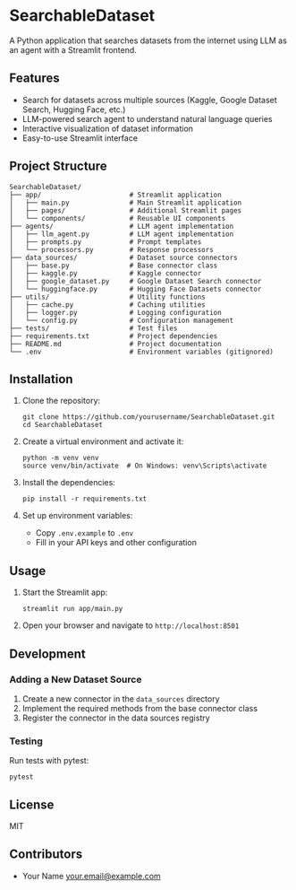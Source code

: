 # SearchableDataset

A Python application that searches datasets from the internet using LLM as an agent with a Streamlit frontend.

## Features

- Search for datasets across multiple sources (Kaggle, Google Dataset Search, Hugging Face, etc.)
- LLM-powered search agent to understand natural language queries
- Interactive visualization of dataset information
- Easy-to-use Streamlit interface

## Project Structure

```
SearchableDataset/
├── app/                      # Streamlit application
│   ├── main.py               # Main Streamlit application
│   ├── pages/                # Additional Streamlit pages
│   └── components/           # Reusable UI components
├── agents/                   # LLM agent implementation
│   ├── llm_agent.py          # LLM agent implementation
│   ├── prompts.py            # Prompt templates
│   └── processors.py         # Response processors
├── data_sources/             # Dataset source connectors
│   ├── base.py               # Base connector class
│   ├── kaggle.py             # Kaggle connector
│   ├── google_dataset.py     # Google Dataset Search connector
│   └── huggingface.py        # Hugging Face Datasets connector
├── utils/                    # Utility functions
│   ├── cache.py              # Caching utilities
│   ├── logger.py             # Logging configuration
│   └── config.py             # Configuration management
├── tests/                    # Test files
├── requirements.txt          # Project dependencies
├── README.md                 # Project documentation
└── .env                      # Environment variables (gitignored)
```

## Installation

1. Clone the repository:
   ```
   git clone https://github.com/yourusername/SearchableDataset.git
   cd SearchableDataset
   ```

2. Create a virtual environment and activate it:
   ```
   python -m venv venv
   source venv/bin/activate  # On Windows: venv\Scripts\activate
   ```

3. Install the dependencies:
   ```
   pip install -r requirements.txt
   ```

4. Set up environment variables:
   - Copy `.env.example` to `.env`
   - Fill in your API keys and other configuration

## Usage

1. Start the Streamlit app:
   ```
   streamlit run app/main.py
   ```

2. Open your browser and navigate to `http://localhost:8501`

## Development

### Adding a New Dataset Source

1. Create a new connector in the `data_sources` directory
2. Implement the required methods from the base connector class
3. Register the connector in the data sources registry

### Testing

Run tests with pytest:
```
pytest
```

## License

MIT

## Contributors

- Your Name <your.email@example.com>
